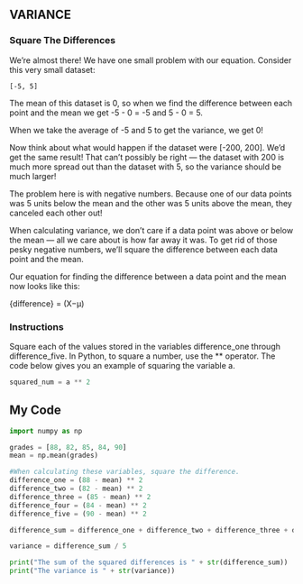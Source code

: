 ## VARIANCE

### Square The Differences

We’re almost there! We have one small problem with our equation. Consider this very small dataset:
```
[-5, 5]
```
The mean of this dataset is 0, so when we find the difference between each point and the mean we get -5 - 0 = -5 and 5 - 0 = 5.

When we take the average of -5 and 5 to get the variance, we get 0!

Now think about what would happen if the dataset were [-200, 200]. We’d get the same result! That can’t possibly be right — the dataset with 200 is much more spread out than the dataset with 5, so the variance should be much larger!

The problem here is with negative numbers. Because one of our data points was 5 units below the mean and the other was 5 units above the mean, they canceled each other out!

When calculating variance, we don’t care if a data point was above or below the mean — all we care about is how far away it was. To get rid of those pesky negative numbers, we’ll square the difference between each data point and the mean.

Our equation for finding the difference between a data point and the mean now looks like this:

{difference} = (X−μ)
 
### Instructions

Square each of the values stored in the variables difference_one through difference_five. In Python, to square a number, use the ** operator. The code below gives you an example of squaring the variable a.
```python
squared_num = a ** 2
```

## My Code
```python
import numpy as np

grades = [88, 82, 85, 84, 90]
mean = np.mean(grades)

#When calculating these variables, square the difference.
difference_one = (88 - mean) ** 2
difference_two = (82 - mean) ** 2
difference_three = (85 - mean) ** 2
difference_four = (84 - mean) ** 2
difference_five = (90 - mean) ** 2

difference_sum = difference_one + difference_two + difference_three + difference_four + difference_five

variance = difference_sum / 5

print("The sum of the squared differences is " + str(difference_sum))
print("The variance is " + str(variance))
```
